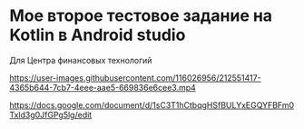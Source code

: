 # Мое второе тестовое задание на Kotlin в Android studio

Для Центра финансовых технологий

https://user-images.githubusercontent.com/116026956/212551417-4365b644-7cb7-4eee-aae5-669836e6cee3.mp4

https://docs.google.com/document/d/1sC3T1hCtbqgHSfBULYxEGQYFBFm0Txld3g0JfGPg5lg/edit
